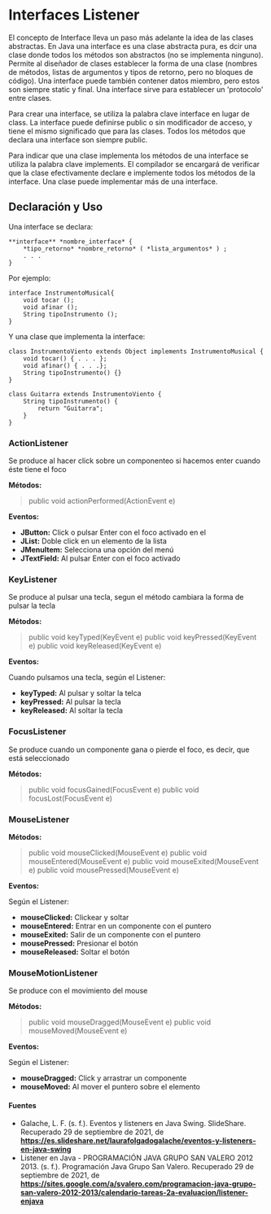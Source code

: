 
# Interfaces Listener

El concepto de Interface lleva un paso más adelante la idea de las clases abstractas. En Java una interface es una clase abstracta pura, es dcir una clase donde todos los métodos son abstractos (no se implementa ninguno). Permite al diseñador de clases establecer la forma de una clase (nombres de métodos, listas de argumentos y tipos de retorno, pero no bloques de código). Una interface puede también contener datos miembro, pero estos son siempre static y final. Una interface sirve para establecer un 'protocolo' entre clases.

Para crear una interface, se utiliza la palabra clave interface en lugar de class. La interface puede definirse public o sin modificador de acceso, y tiene el mismo significado que para las clases. Todos los métodos que declara una interface son siempre public.

Para indicar que una clase implementa los métodos de una interface se utiliza la palabra clave implements. El compilador se encargará de verificar que la clase efectivamente declare e implemente todos los métodos de la interface. Una clase puede implementar más de una interface.

## Declaración y Uso

Una interface se declara:

    **interface** *nombre_interface* {
        *tipo_retorno* *nombre_retorno* ( *lista_argumentos* ) ;
        . . .
    }

Por ejemplo:

    interface InstrumentoMusical{
        void tocar ();
        void afinar ();
        String tipoInstrumento ();
    }

Y una clase que implementa la interface:

    class InstrumentoViento extends Object implements InstrumentoMusical {
        void tocar() { . . . };
        void afinar() { . . .};
        String tipoInstrumento() {}
    }

    class Guitarra extends InstrumentoViento {
        String tipoInstrumento() {
            return "Guitarra";
        }
    }   

### ActionListener

Se produce al hacer click sobre un componenteo si hacemos enter cuando éste tiene el foco

**Métodos:**

> public void actionPerformed(ActionEvent e)

**Eventos:**

- **JButton:** Click o pulsar Enter con el foco activado en el
- **JList:** Doble click en un elemento de la lista
- **JMenuItem:** Selecciona una opción del menú
- **JTextField:** Al pulsar Enter con el foco activado

### KeyListener

Se produce al pulsar una tecla, segun el método cambiara la forma de pulsar la tecla

**Métodos:**

> public void keyTyped(KeyEvent e)
> public void keyPressed(KeyEvent e)
> public void keyReleased(KeyEvent e)

**Eventos:**

Cuando pulsamos una tecla, según el Listener:

- **keyTyped:** Al pulsar y soltar la telca
- **keyPressed:** Al pulsar la tecla
- **keyReleased:** Al soltar la tecla

### FocusListener

Se produce cuando un componente gana o pierde el foco, es decir, que está seleccionado

**Métodos:**

> public void focusGained(FocusEvent e)
> public void focusLost(FocusEvent e)

### MouseListener

**Métodos:**

> public void mouseClicked(MouseEvent e)
> public void mouseEntered(MouseEvent e)
> public void mouseExited(MouseEvent e)
> public void mousePressed(MouseEvent e)

**Eventos:**

Según el Listener:

- **mouseClicked:** Clickear y soltar
- **mouseEntered:** Entrar en un componente con el puntero
- **mouseExited:** Salir de un componente con el puntero
- **mousePressed:** Presionar el botón
- **mouseReleased:** Soltar el botón

### MouseMotionListener

Se produce con el movimiento del mouse

**Métodos:**

> public void mouseDragged(MouseEvent e)
> public void mouseMoved(MouseEvent e)

**Eventos:**

Según el Listener:

- **mouseDragged:** Click y arrastrar un componente
- **mouseMoved:** Al mover el puntero sobre el elemento

#### Fuentes

- Galache, L. F. (s. f.). Eventos y listeners en Java Swing. SlideShare. Recuperado 29 de septiembre de 2021, de **<https://es.slideshare.net/laurafolgadogalache/eventos-y-listeners-en-java-swing>**
- Listener en Java - PROGRAMACIÓN JAVA GRUPO SAN VALERO 2012 2013. (s. f.). Programación Java Grupo San Valero. Recuperado 29 de septiembre de 2021, de **<https://sites.google.com/a/svalero.com/programacion-java-grupo-san-valero-2012-2013/calendario-tareas-2a-evaluacion/listener-enjava>**
